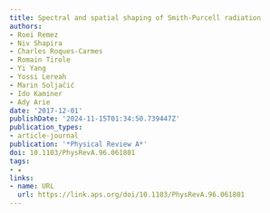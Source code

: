 ```yaml
---
title: Spectral and spatial shaping of Smith-Purcell radiation
authors:
- Roei Remez
- Niv Shapira
- Charles Roques-Carmes
- Romain Tirole
- Yi Yang
- Yossi Lereah
- Marin Soljačić
- Ido Kaminer
- Ady Arie
date: '2017-12-01'
publishDate: '2024-11-15T01:34:50.739447Z'
publication_types:
- article-journal
publication: '*Physical Review A*'
doi: 10.1103/PhysRevA.96.061801
tags:
- ★
links:
- name: URL
  url: https://link.aps.org/doi/10.1103/PhysRevA.96.061801
---
```

